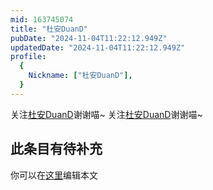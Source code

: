 ```yaml
---
mid: 163745074
title: "杜安DuanD"
pubDate: "2024-11-04T11:22:12.949Z"
updatedDate: "2024-11-04T11:22:12.949Z"
profile:
  {
    Nickname: ["杜安DuanD"],
  }
---
```


关注[杜安DuanD](https://space.bilibili.com/163745074)谢谢喵~ 关注[杜安DuanD](https://space.bilibili.com/163745074)谢谢喵~

## 此条目有待补充
你可以在[这里](https://github.com/Yuhanawa/VTuber.ICU/edit/master/src/content/v/杜安DuanD/index.md)编辑本文
